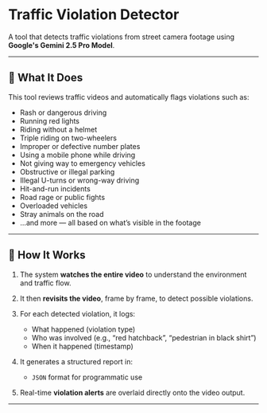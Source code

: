 # Traffic Violation Detector

A tool that detects traffic violations from street camera footage using **Google's Gemini 2.5 Pro Model**.

---

## 🚦 What It Does

This tool reviews traffic videos and automatically flags violations such as:

- Rash or dangerous driving  
- Running red lights  
- Riding without a helmet  
- Triple riding on two-wheelers  
- Improper or defective number plates  
- Using a mobile phone while driving  
- Not giving way to emergency vehicles  
- Obstructive or illegal parking  
- Illegal U-turns or wrong-way driving  
- Hit-and-run incidents  
- Road rage or public fights  
- Overloaded vehicles  
- Stray animals on the road  
- ...and more — all based on what’s visible in the footage

---

## 🧠 How It Works

1. The system **watches the entire video** to understand the environment and traffic flow.
2. It then **revisits the video**, frame by frame, to detect possible violations.
3. For each detected violation, it logs:
   - What happened (violation type)
   - Who was involved (e.g., “red hatchback”, “pedestrian in black shirt”)
   - When it happened (timestamp)
4. It generates a structured report in:
   - `JSON` format for programmatic use

5. Real-time **violation alerts** are overlaid directly onto the video output.

---
